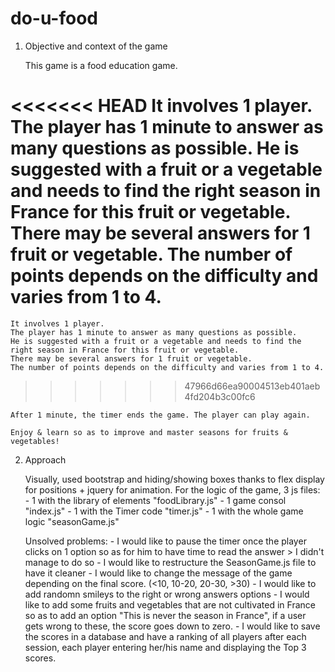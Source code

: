 # do-u-food

1. Objective and context of the game

    This game is a food education game.

<<<<<<< HEAD
    It involves 1 player.
    The player has 1 minute to answer as many questions as possible.
    He is suggested with a fruit or a vegetable and needs to find the right season in France for this fruit or vegetable.
    There may be several answers for 1 fruit or vegetable.
    The number of points depends on the difficulty and varies from 1 to 4.
=======
    It involves 1 player. 
    The player has 1 minute to answer as many questions as possible.
    He is suggested with a fruit or a vegetable and needs to find the right season in France for this fruit or vegetable.
    There may be several answers for 1 fruit or vegetable. 
    The number of points depends on the difficulty and varies from 1 to 4. 
>>>>>>> 47966d66ea90004513eb401aeb4fd204b3c00fc6

    After 1 minute, the timer ends the game. The player can play again.

    Enjoy & learn so as to improve and master seasons for fruits & vegetables!


2. Approach

      Visually, used bootstrap and hiding/showing boxes thanks to flex display for positions + jquery for animation.
      For the logic of the game, 3 js files:
        - 1 with the library of elements "foodLibrary.js"
        - 1 game consol "index.js"
        - 1 with the Timer code "timer.js"
        - 1 with the whole game logic "seasonGame.js"

      Unsolved problems:
        - I would like to pause the timer once the player clicks on 1 option so as for him to have time to read the answer > I didn't manage to do so
        - I would like to restructure the SeasonGame.js file to have it cleaner
        - I would like to change the message of the game depending on the final score. (<10, 10-20, 20-30, >30)
        - I would like to add randomn smileys to the right or wrong answers options
        - I would like to add some fruits and vegetables that are not cultivated in France so as to add an option "This is never the season in France", if a user gets wrong to these, the score goes down to zero.
        - I would like to save the scores in a database and have a ranking of all players after each session, each player entering her/his name and displaying the Top 3 scores.

